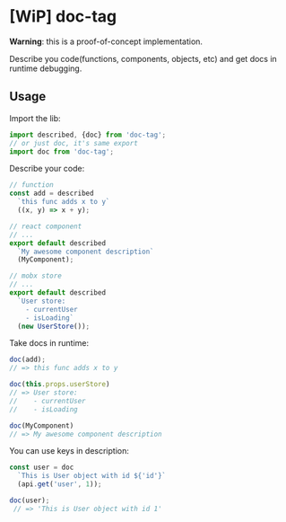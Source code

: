 # [WiP] doc-tag

**Warning**: this is a proof-of-concept implementation.

Describe you code(functions, components, objects, etc) and get docs in runtime debugging.

## Usage

Import the lib:

```js
import described, {doc} from 'doc-tag';
// or just doc, it's same export
import doc from 'doc-tag';
```

Describe your code:

```js
// function
const add = described
  `this func adds x to y`
  ((x, y) => x + y);

// react component
// ...
export default described
  `My awesome component description`
  (MyComponent);

// mobx store
// ...
export default described
  `User store:
    - currentUser
    - isLoading`
  (new UserStore());
```

Take docs in runtime:

```js
doc(add);
// => this func adds x to y

doc(this.props.userStore) 
// => User store:
//    - currentUser
//    - isLoading

doc(MyComponent)
// => My awesome component description
```

You can use keys in description:

```js
const user = doc
  `This is User object with id ${'id'}`
  (api.get('user', 1));

doc(user);
 // => 'This is User object with id 1'
```

